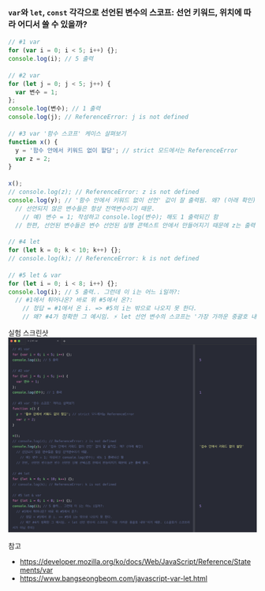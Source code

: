 

### `var`와 `let`, `const` 각각으로 선언된 변수의 스코프: 선언 키워드, 위치에 따라 어디서 쓸 수 있을까?
```js
// #1 var
for (var i = 0; i < 5; i++) {};
console.log(i); // 5 출력

// #2 var
for (let j = 0; j < 5; j++) {
  var 변수 = 1;
};
console.log(변수); // 1 출력
console.log(j); // ReferenceError: j is not defined

// #3 var '함수 스코프' 케이스 살펴보기
function x() {
  y = '함수 안에서 키워드 없이 할당'; // strict 모드에서는 ReferenceError
  var z = 2;
}

x();
// console.log(z); // ReferenceError: z is not defined
console.log(y); // '함수 안에서 키워드 없이 선언' 값이 잘 출력됨. 왜? (아래 확인)
  // 선언되지 않은 변수들은 항상 전역변수이기 때문.
    // 예) 변수 = 1; 작성하고 console.log(변수); 해도 1 출력되긴 함 
  // 한편, 선언된 변수들은 변수 선언된 실행 콘텍스트 안에서 만들어지기 때문에 z는 출력 불가.

// #4 let
for (let k = 0; k < 10; k++) {};
// console.log(k); // ReferenceError: k is not defined

// #5 let & var
for (let i = 0; i < 8; i++) {};
console.log(i); // 5 출력.. 그런데 이 i는 어느 i일까?: 
  // #1에서 튀어나온? 바로 위 #5에서 온?: 
    // 정답 = #1에서 온 i. => #5의 i는 밖으로 나오지 못 한다. 
    // 왜? #4가 정확한 그 예시임. ⚡ let 선언 변수의 스코프는 '가장 가까운 중괄호 내부'이기 때문. (소괄호가 스코프라서가 아님 주의)


```
실험 스크린샷
![변수_var_let_scope](/src/image/변수_var_let_scope.png)

참고
- https://developer.mozilla.org/ko/docs/Web/JavaScript/Reference/Statements/var
- https://www.bangseongbeom.com/javascript-var-let.html
